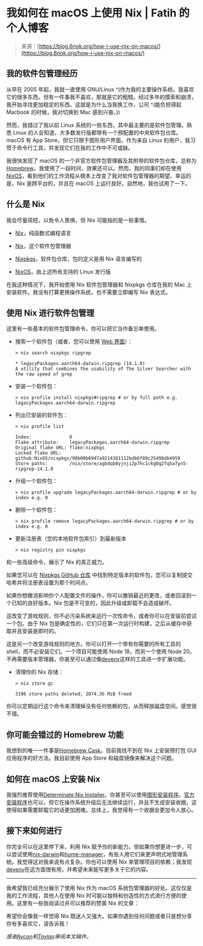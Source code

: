 <!--yml

分类：未分类

日期：2024-05-29 13:23:17

-->

# 我如何在 macOS 上使用 Nix | Fatih 的个人博客

> 来源：[https://blog.6nok.org/how-i-use-nix-on-macos/](https://blog.6nok.org/how-i-use-nix-on-macos/)

## [](#my-personal-history-with-package-managers)我的软件包管理经历

从早在 2005 年起，我就一直使用 GNU/Linux ^(作为我的主要操作系统。我喜欢它的很多东西，但有一件事我不喜欢，那就是它的粗糙。经过多年的摸索和崩溃，我开始寻找更加稳定的东西。这就是为什么当我换工作，公司 ^(能负担得起 Macbook 的时候，我对切换到 Mac 感到兴奋。))

然而，我错过了我以前 Linux 系统的一些东西，其中最主要的是软件包管理。熟悉 Linux 的人会知道，大多数发行版都带有一个预配置的中央软件包仓库。macOS 有 App Store，但它只限于图形用户界面。作为来自 Linux 的用户，我习惯于命令行工具，并发现它们在我的工作中不可或缺。

我很快发现了 macOS 的一个非官方软件包管理器及其附带的软件包仓库，总称为 [Homebrew](https://brew.sh)。我使用了一段时间，效果还可以。然而，我的同事们却在使用 [NixOS](https://nixos.org)，看到他们的工作流程从根本上改变了我对软件包管理器的期望。幸运的是，Nix 是跨平台的，并且在 macOS 上运行良好。自然地，我也试用了一下。

## [](#whats-nix)什么是 Nix

我会尽量简短，以免令人畏惧，但 Nix 可能指的是一些事情。

+   [Nix](https://zero-to-nix.com/concepts/nix-language)，纯函数式编程语言

+   [Nix](https://zero-to-nix.com/concepts/package-management)，这个软件包管理器

+   [Nixpkgs](https://zero-to-nix.com/concepts/nixpkgs)，软件包仓库，包的定义是用 Nix 语言编写的

+   [NixOS](https://zero-to-nix.com/concepts/nixos)，由上述所有支持的 Linux 发行版

在我这种情况下，我开始使用 Nix 软件包管理器和 Nixpkgs 仓库在我的 Mac 上安装软件。我没有打算更换操作系统，也不需要立即编写 Nix 表达式。

## [](#package-management-with-nix)使用 Nix 进行软件包管理

这里有一些基本的软件包管理命令，你可以把它当作备忘单使用。

+   搜索一个软件包（或者，您可以使用 [Web 界面](https://search.nixos.org/packages)）：

    ```
    > nix search nixpkgs ripgrep

    * legacyPackages.aarch64-darwin.ripgrep (14.1.0)
    A utility that combines the usability of The Silver Searcher with the raw speed of grep
    ```

+   安装一个软件包：

    ```
    > nix profile install nixpkgs#ripgrep # or by full path e.g. legacyPackages.aarch64-darwin.ripgrep
    ```

+   列出已安装的软件包：

    ```
    > nix profile list

    Index:              0
    Flake attribute:    legacyPackages.aarch64-darwin.ripgrep
    Original flake URL: flake:nixpkgs
    Locked flake URL:   github:NixOS/nixpkgs/98b00b6947a9214381112bdb6f89c25498db4959
    Store paths:        /nix/store/agbdqb8yjnji2p7hc1ckg0q2fq5a7yn5-ripgrep-14.1.0 
    ```

+   升级一个软件包：

    ```
    > nix profile upgrade legacyPackages.aarch64-darwin.ripgrep # or by index e.g. 0
    ```

+   删除一个软件包：

    ```
    > nix profile remove legacyPackages.aarch64-darwin.ripgrep # or by index e.g. 0
    ```

+   更新注册表（您的本地软件包索引）到最新版本

    ```
    > nix registry pin nixpkgs
    ```

和一些高级命令，展示了 Nix 的真正威力。

如果您可以在 [Nixpkgs GitHub 仓库](https://github.com/NixOS/nixpkgs) 中找到特定版本的软件包，您可以复制提交哈希并将注册表设置为那个时间点。

如果你想撤消影响你个人配置文件的操作，你可以撤销最近的更改，或者回滚到一个已知的良好版本。Nix 包是不可变的，因此升级或卸载不会造成破坏。

这改变了游戏规则，你不必污染系统来运行一次性命令，或者你可以在安装前尝试一个包。由于 Nix 包是确定性的，它们只在第一次运行时构建，之后从缓存中获取并且安装是即时的。

这是另一个改变游戏规则的地方。你可以打开一个带有你需要的所有工具的 shell，而不必安装它们。一个项目可能使用 Node 18，而另一个使用 Node 20。不再需要版本管理器。你甚至可以通过像[devenv](https://devenv.sh)这样的工具进一步扩展功能。

+   清理你的 Nix 存储：

    ```
    > nix store gc

    3196 store paths deleted, 2074.36 MiB freed
    ```

你可以定期运行这个命令来清理掉没有任何依赖的包，从而释放磁盘空间。感觉很不错。

## [](#what-you-may-miss-from-homebrew)你可能会错过的 Homebrew 功能

我想到的唯一一件事是[Homebrew Cask](https://formulae.brew.sh/cask/)。目前我找不到在 Nix 上安装预打包 GUI 应用程序的好方法。我目前使用 App Store 和磁盘镜像来解决这个问题。

## [](#how-to-install-nix-on-macos)如何在 macOS 上安装 Nix

我强烈推荐使用[Determinate Nix Installer](https://github.com/DeterminateSystems/nix-installer)。你甚至可以使用[图形安装程序](https://determinate.systems/posts/graphical-nix-installer/)。[官方安装程序](https://nixos.org/download#nix-install-macos)也可以，但它在操作系统升级后无法继续运行，并且不生成安装收据，这使得如果需要卸载它的话更加困难。总体上，我觉得有一个收据会更加令人放心。

## [](#where-to-go-from-there)接下来如何进行

你完全可以在这里停下来，利用 Nix 赋予你的新能力。但如果你想更进一步，可以尝试使用[nix-darwin](https://github.com/LnL7/nix-darwin)和[home-manager](https://github.com/nix-community/home-manager)，有些人用它们来更声明式地管理系统。我觉得这对我来说有点复杂。你也可以使用 Nix 来管理项目的依赖；我发现[devenv](https://devenv.sh)在这方面很有用，并希望未来能写更多关于它的内容。

* * *

我希望我已经充分展示了使用 Nix 作为 macOS 系统包管理器的好处。这仅仅是我的工作流程，其他人在使用 Nix 时可能以独特和创造性的方式进行方便的使用。这里有一些我阅读过并可以推荐的赞美 Nix 的文章：

希望你会像我一样觉得 Nix 既迷人又强大。如果你遇到任何问题或者只是想分享你有多喜欢它，请告诉我！

*感谢[Aycan](https://twitter.com/aycanirican)和[Taylan](https://twitter.com/taylan_dgn)审阅本文稿件。*
